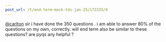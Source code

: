 ```yaml
---
post_url: /t/end-term-mock-tds-jan-25/172333/9
---
```

[@carlton](/u/carlton) sir i have done the 350 questions . i am able to answer 80% of the questions on my own, correctly. will end term also be similar to these questions? are pyqs any helpful ?